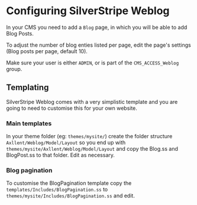 # Configuring SilverStripe Weblog

In your CMS you need to add a `Blog` page, in which you will be able to add Blog Posts.

To adjust the number of blog enties listed per page, edit the page's settings
(Blog posts per page, default 10).

Make sure your user is either `ADMIN`, or is part of the `CMS_ACCESS_Weblog` group.

## Templating

SilverStripe Weblog comes with a very simplistic template and you are going to need
to customise this for your own website.

### Main templates

In your theme folder (eg: `themes/mysite/`) create the folder structure `Axllent/Weblog/Model/Layout`
so you end up with `themes/mysite/Axllent/Weblog/Model/Layout` and copy the Blog.ss and BlogPost.ss
to that folder. Edit as necessary.

### Blog pagination

To customise the BlogPagination template copy the `templates/Includes/BlogPagination.ss` to
`themes/mysite/Includes/BlogPagination.ss` and edit.
